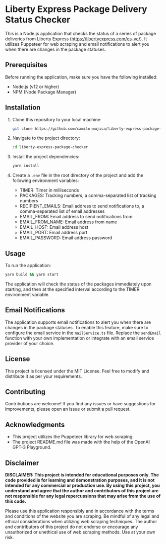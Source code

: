 # Liberty Express Package Delivery Status Checker

This is a Node.js application that checks the status of a series of package deliveries from Liberty Express (https://libertyexpress.com/es-ve/). It utilizes Puppeteer for web scraping and email notifications to alert you when there are changes in the package statuses.

## Prerequisites

Before running the application, make sure you have the following installed:

- Node.js (v12 or higher)
- NPM (Node Package Manager)

## Installation

1. Clone this repository to your local machine:

   ```bash
   git clone https://github.com/camilo-mujica/liberty-express-package-checker.git

   ```

2. Navigate to the project directory:

   ```bash
   cd liberty-express-package-checker
   ```

3. Install the project dependencies:

   ```bash
   yarn install
   ```

4. Create a `.env` file in the root directory of the project and add the following environment variables:

   - TIMER: Timer in milliseconds
   - PACKAGES: Tracking numbers, a comma-separated list of tracking numbers
   - RECIPIENT_EMAILS: Email address to send notifications to, a comma-separated list of email addresses
   - EMAIL_FROM: Email address to send notifications from
   - EMAIL_FROM_NAME: Email address from name
   - EMAIL_HOST: Email address host
   - EMAIL_PORT: Email address port
   - EMAIL_PASSWORD: Email address password

## Usage

To run the application:

```bash
yarn build && yarn start
```

The application will check the status of the packages immediately upon starting, and then at the specified interval according to the TIMER environment variable.

## Email Notifications

The application supports email notifications to alert you when there are changes in the package statuses. To enable this feature, make sure to configure the email service in the `mailService.ts` file. Replace the `sendEmail` function with your own implementation or integrate with an email service provider of your choice.

## License

This project is licensed under the MIT License. Feel free to modify and distribute it as per your requirements.

## Contributing

Contributions are welcome! If you find any issues or have suggestions for improvements, please open an issue or submit a pull request.

## Acknowledgments

- This project utilizes the Puppeteer library for web scraping.
- The project README.md file was made with the help of the OpenAI GPT-3 Playground.

## Disclaimer

**DISCLAIMER: This project is intended for educational purposes only. The code provided is for learning and demonstration purposes, and it is not intended for any commercial or production use. By using this project, you understand and agree that the author and contributors of this project are not responsible for any legal repercussions that may arise from the use of this code.**

Please use this application responsibly and in accordance with the terms and conditions of the website you are scraping. Be mindful of any legal and ethical considerations when utilizing web scraping techniques. The author and contributors of this project do not endorse or encourage any unauthorized or unethical use of web scraping methods. Use at your own risk.

